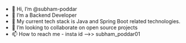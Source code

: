 - 👋 Hi, I’m @subham-poddar
- 👀 I’m a Backend Developer
- 🌱 My current tech stack is Java and Spring Boot related technologies.
- 💞️ I’m looking to collaborate on open source projects
- 📫 How to reach me - insta id -->> subham_poddar01

<!---
subham-poddar/subham-poddar is a ✨ special ✨ repository because its `README.md` (this file) appears on your GitHub profile.
You can click the Preview link to take a look at your changes.
--->
